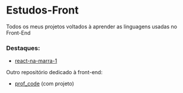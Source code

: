 # Estudos-Front

Todos os meus projetos voltados à aprender as linguagens usadas no Front-End<br>

### Destaques:
- <a href="https://react-na-marra-1.netlify.app/about" target="_blank">react-na-marra-1</a>

Outro repositório dedicado à front-end: 

- <a href="https://github.com/IsaSay-i/prof_code" target="_blank">prof_code</a> (com projeto)
